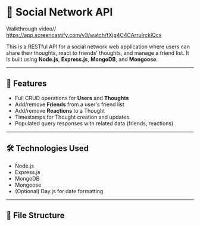 # 📱 Social Network API
Walkthrough video// https://app.screencastify.com/v3/watch/fXjg4C4CArruIrcklQcx

This is a RESTful API for a social network web application where users can share their thoughts, react to friends' thoughts, and manage a friend list. It is built using **Node.js**, **Express.js**, **MongoDB**, and **Mongoose**.

---

## 🚀 Features

- Full CRUD operations for **Users** and **Thoughts**
- Add/remove **Friends** from a user's friend list
- Add/remove **Reactions** to a Thought
- Timestamps for Thought creation and updates
- Populated query responses with related data (friends, reactions)

---

## 🛠️ Technologies Used

- Node.js
- Express.js
- MongoDB
- Mongoose
- (Optional) Day.js for date formatting

---

## 📁 File Structure

